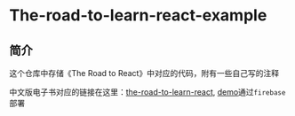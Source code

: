 # The-road-to-learn-react-example

## 简介

这个仓库中存储《The Road to React》中对应的代码，附有一些自己写的注释

中文版电子书对应的链接在这里：[the-road-to-learn-react](https://leanpub.com/the-road-to-learn-react-chinese/), 
[demo](https://road-to-react-demo-6f955.web.app/)通过`firebase`部署
